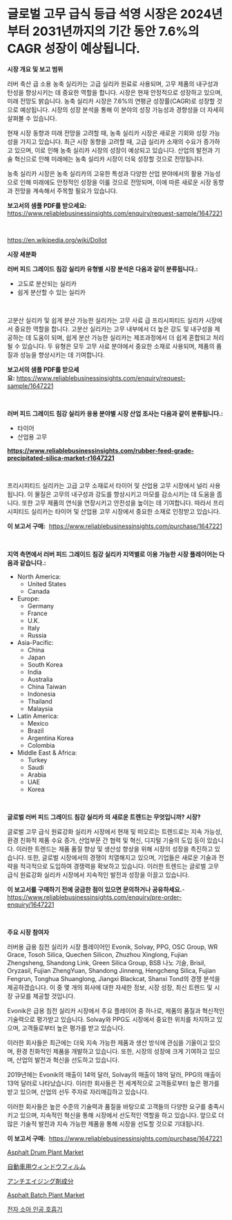 <p><h1>글로벌 고무 급식 등급 석영 시장은 2024년부터 2031년까지의 기간 동안 7.6%의 CAGR 성장이 예상됩니다.</h1></p><p><strong>시장 개요 및 보고 범위</strong></p>
<p><p>러버 축산 급 소용 농축 실리카는 고급 실리카 원료로 사용되며, 고무 제품의 내구성과 탄성을 향상시키는 데 중요한 역할을 합니다. 시장은 현재 안정적으로 성장하고 있으며, 미래 전망도 밝습니다. 농축 실리카 시장은 7.6%의 연평균 성장률(CAGR)로 성장할 것으로 예상됩니다. 시장의 성장 분석을 통해 이 분야의 성장 가능성과 경향성을 더 자세히 살펴볼 수 있습니다.</p><p>현재 시장 동향과 미래 전망을 고려할 때, 농축 실리카 시장은 새로운 기회와 성장 가능성을 가지고 있습니다. 최근 시장 동향을 고려할 때, 고급 실리카 소재의 수요가 증가하고 있으며, 이로 인해 농축 실리카 시장의 성장이 예상되고 있습니다. 산업의 발전과 기술 혁신으로 인해 미래에는 농축 실리카 시장이 더욱 성장할 것으로 전망됩니다.</p><p>농축 실리카 시장은 농축 실리카의 고유한 특성과 다양한 산업 분야에서의 활용 가능성으로 인해 미래에도 안정적인 성장을 이룰 것으로 전망되며, 이에 따른 새로운 시장 동향과 전망을 계속해서 주목할 필요가 있습니다.</p></p>
<p><strong>보고서의 샘플 PDF를 받으세요:</strong> <a href="https://www.reliablebusinessinsights.com/enquiry/request-sample/1647221">https://www.reliablebusinessinsights.com/enquiry/request-sample/1647221</a></p>
<p>&nbsp;</p>
<p><a href="https://en.wikipedia.org/wiki/Dollot">https://en.wikipedia.org/wiki/Dollot</a></p>
<p><strong>시장 세분화</strong></p>
<p><strong>러버 피드 그레이드 침강 실리카 유형별 시장 분석은 다음과 같이 분류됩니다.:</strong></p>
<p><ul><li>고도로 분산되는 실리카</li><li>쉽게 분산할 수 있는 실리카</li></ul></p>
<p>&nbsp;</p>
<p><p>고분산 실리카 및 쉽게 분산 가능한 실리카는 고무 사료 급 프리시피티드 실리카 시장에서 중요한 역할을 합니다. 고분산 실리카는 고무 내부에서 더 높은 강도 및 내구성을 제공하는 데 도움이 되며, 쉽게 분산 가능한 실리카는 제조과정에서 더 쉽게 혼합되고 처리될 수 있습니다. 두 유형은 모두 고무 사료 분야에서 중요한 소재로 사용되며, 제품의 품질과 성능을 향상시키는 데 기여합니다.</p></p>
<p><strong>보고서의 샘플 PDF를 받으세요:</strong>&nbsp;<a href="https://www.reliablebusinessinsights.com/enquiry/request-sample/1647221">https://www.reliablebusinessinsights.com/enquiry/request-sample/1647221</a></p>
<p>&nbsp;</p>
<p><strong> 러버 피드 그레이드 침강 실리카 응용 분야별 시장 산업 조사는 다음과 같이 분류됩니다.:</strong></p>
<p><ul><li>타이어</li><li>산업용 고무</li></ul></p>
<p><strong><a href="https://www.reliablebusinessinsights.com/rubber-feed-grade-precipitated-silica-market-r1647221">https://www.reliablebusinessinsights.com/rubber-feed-grade-precipitated-silica-market-r1647221</a></strong></p>
<p>&nbsp;</p>
<p><p>프리시피티드 실리카는 고급 고무 소재로서 타이어 및 산업용 고무 시장에서 널리 사용됩니다. 이 물질은 고무의 내구성과 강도를 향상시키고 마모를 감소시키는 데 도움을 줍니다. 또한 고무 제품의 연식을 연장시키고 안전성을 높이는 데 기여합니다. 따라서 프리시피티드 실리카는 타이어 및 산업용 고무 시장에서 중요한 소재로 인정받고 있습니다.</p></p>
<p><strong>이 보고서 구매:</strong>&nbsp; <a href="https://www.reliablebusinessinsights.com/purchase/1647221">https://www.reliablebusinessinsights.com/purchase/1647221</a></p>
<p>&nbsp;</p>
<p><strong>지역 측면에서 러버 피드 그레이드 침강 실리카 지역별로 이용 가능한 시장 플레이어는 다음과 같습니다.:</strong></p>
<p><ul>
    <li>
        North America:
        <ul>
            <li>United States</li>
            <li>Canada</li>
        </ul>
    </li>
    <li>
        Europe:
        <ul>
            <li>Germany</li>
            <li>France</li>
            <li>U.K.</li>
            <li>Italy</li>
            <li>Russia</li>
        </ul>
    </li>
    <li>
        Asia-Pacific:
        <ul>
            <li>China</li>
            <li>Japan</li>
            <li>South Korea</li>
            <li>India</li>
            <li>Australia</li>
            <li>China Taiwan</li>
            <li>Indonesia</li>
            <li>Thailand</li>
            <li>Malaysia</li>
        </ul>
    </li>
    <li>
        Latin America:
        <ul>
            <li>Mexico</li>
            <li>Brazil</li>
            <li>Argentina Korea</li>
            <li>Colombia</li>
        </ul>
    </li>
    <li>
        Middle East & Africa:
        <ul>
            <li>Turkey</li>
            <li>Saudi</li>
            <li>Arabia</li>
            <li>UAE</li>
            <li>Korea</li>
        </ul>
    </li>
    </ul></p>
<p>&nbsp;</p>
<p><strong>글로벌 러버 피드 그레이드 침강 실리카 의 새로운 트렌드는 무엇입니까? 시장?</strong></p>
<p><p>글로벌 고무 급식 원료강화 실리카 시장에서 현재 및 떠오르는 트렌드로는 지속 가능성, 환경 친화적 제품 수요 증가, 산업부문 간 협력 및 혁신, 디지털 기술의 도입 등이 있습니다. 이러한 트렌드는 제품 품질 향상 및 생산성 향상을 위해 시장의 성장을 촉진하고 있습니다. 또한, 글로벌 시장에서의 경쟁이 치열해지고 있으며, 기업들은 새로운 기술과 전략을 적극적으로 도입하여 경쟁력을 확보하고 있습니다. 이러한 트렌드는 글로벌 고무 급식 원료강화 실리카 시장에서 지속적인 발전과 성장을 이끌고 있습니다.</p></p>
<p><strong>이 보고서를 구매하기 전에 궁금한 점이 있으면 문의하거나 공유하세요.</strong>- <a href="https://www.reliablebusinessinsights.com/enquiry/pre-order-enquiry/1647221">https://www.reliablebusinessinsights.com/enquiry/pre-order-enquiry/1647221</a></p>
<p>&nbsp;</p>
<p><strong>주요 시장 참여자</strong></p>
<p><p>러버용 급용 침전 실리카 시장 플레이어인 Evonik, Solvay, PPG, OSC Group, WR Grace, Tosoh Silica, Quechen Silicon, Zhuzhou Xinglong, Fujian Zhengsheng, Shandong Link, Green Silica Group, BSB 나노 기술, Brisil, Oryzasil, Fujian ZhengYuan, Shandong Jinneng, Hengcheng Silica, Fujian Fengrun, Tonghua Shuanglong, Jiangxi Blackcat, Shanxi Tond의 경쟁 분석을 제공하겠습니다. 이 중 몇 개의 회사에 대한 자세한 정보, 시장 성장, 최신 트렌드 및 시장 규모를 제공할 것입니다.</p><p>Evonik은 급용 침전 실리카 시장에서 주요 플레이어 중 하나로, 제품의 품질과 혁신적인 기술력으로 평가받고 있습니다. Solvay와 PPG도 시장에서 중요한 위치를 차지하고 있으며, 고객들로부터 높은 평가를 받고 있습니다.</p><p>이러한 회사들은 최근에는 더욱 지속 가능한 제품과 생산 방식에 관심을 기울이고 있으며, 환경 친화적인 제품을 개발하고 있습니다. 또한, 시장의 성장에 크게 기여하고 있으며, 산업의 발전과 혁신을 선도하고 있습니다.</p><p>2019년에는 Evonik의 매출이 14억 달러, Solvay의 매출이 18억 달러, PPG의 매출이 13억 달러로 나타났습니다. 이러한 회사들은 전 세계적으로 고객들로부터 높은 평가를 받고 있으며, 산업의 선두 주자로 자리매김하고 있습니다.</p><p>이러한 회사들은 높은 수준의 기술력과 품질을 바탕으로 고객들의 다양한 요구를 충족시키고 있으며, 지속적인 혁신을 통해 시장에서 선도적인 역할을 하고 있습니다. 앞으로 더 많은 기술적 발전과 지속 가능한 제품을 통해 시장을 선도할 것으로 기대됩니다.</p></p>
<p><strong>이 보고서 구매:</strong>&nbsp;&nbsp;<a href="https://www.reliablebusinessinsights.com/purchase/1647221">https://www.reliablebusinessinsights.com/purchase/1647221</a></p>
<p><p><a href="https://github.com/jhonangga41/Market-Research-Report-List-1/blob/main/asphalt-drum-plant-market.md">Asphalt Drum Plant Market</a></p><p><a href="https://github.com/zjkmgcs938405/Market-Research-Report-List-2/blob/main/9037055164271.md">自動車用ウィンドウフィルム</a></p><p><a href="https://github.com/roulaayoub-saad/Market-Research-Report-List-2/blob/main/4306544164272.md">アンチエイジング剤成分</a></p><p><a href="https://github.com/jnzzvtbl92/Market-Research-Report-List-1/blob/main/asphalt-batch-plant-market.md">Asphalt Batch Plant Market</a></p><p><a href="https://github.com/jimahmed0511/Market-Research-Report-List-1/blob/main/1639450177242.md">전자 소아 인공 호흡기</a></p></p>